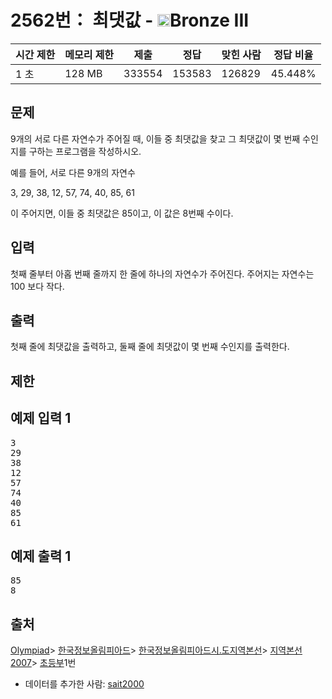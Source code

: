 # 2562번： 최댓값 - <img src="https://static.solved.ac/tier_small/3.svg" style="height:20px" />Bronze III


| 시간 제한 | 메모리 제한 | 제출 | 정답 | 맞힌 사람 | 정답 비율 |
| --- | --- | --- | --- | --- | --- |
| 1 초 | 128 MB | 333554 | 153583 | 126829 | 45.448% |


## 문제


9개의 서로 다른 자연수가 주어질 때, 이들 중 최댓값을 찾고 그 최댓값이 몇 번째 수인지를 구하는 프로그램을 작성하시오.

예를 들어, 서로 다른 9개의 자연수

3, 29, 38, 12, 57, 74, 40, 85, 61

이 주어지면, 이들 중 최댓값은 85이고, 이 값은 8번째 수이다.




## 입력


첫째 줄부터 아홉 번째 줄까지 한 줄에 하나의 자연수가 주어진다. 주어지는 자연수는 100 보다 작다.




## 출력


첫째 줄에 최댓값을 출력하고, 둘째 줄에 최댓값이 몇 번째 수인지를 출력한다.




## 제한




## 예제 입력 1


<pre>3
29
38
12
57
74
40
85
61
</pre>


## 예제 출력 1


<pre>85
8
</pre>






## 출처


[Olympiad](/category/2)> [한국정보올림피아드](/category/55)> [한국정보올림피아드시․도지역본선](/category/57)> [지역본선 2007](/category/68)> [초등부](/category/detail/361)1번
- 데이터를 추가한 사람: [sait2000](/user/sait2000)




